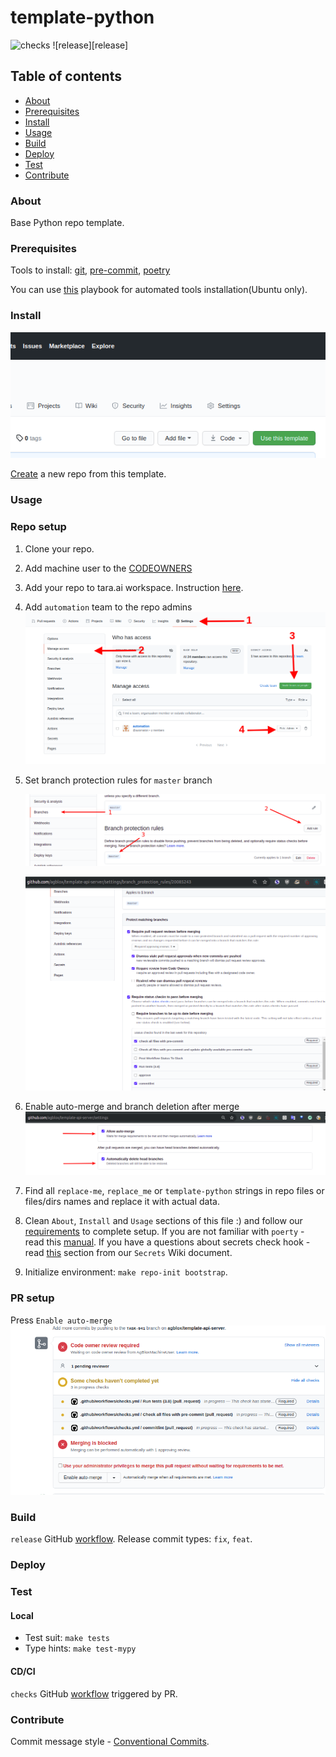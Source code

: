 # template-python
![checks][checks] ![release][release]

## Table of contents
* [About](#about)
* [Prerequisites](#prerequisites)
* [Install](#install)
* [Usage](#usage)
* [Build](#build)
* [Deploy](#deploy)
* [Test](#test)
* [Contribute](#contribute)

### About
Base Python repo template.

### Prerequisites
Tools to install: [git][g], [pre-commit][pk], [poetry][p]

You can use [this][a] playbook for automated tools installation(Ubuntu only).

### Install
![create](docs/template_btn.png)

[Create][1] a new repo from this template.

### Usage
### Repo setup
1. Clone your repo.
1. Add machine user to the [CODEOWNERS](.github/CODEOWNERS)
1. Add your repo to tara.ai workspace. Instruction [here][2].
1. Add `automation` team to the repo admins
   ![release](docs/auth_setup.png)
1. Set branch protection rules for `master` branch

   ![add_rule](docs/branches.png)

   ![set_master](docs/master.png)
1. Enable auto-merge and branch deletion after merge
   ![set_options](docs/options.png)
1. Find all `replace-me`, `replace_me` or `template-python` strings in repo files or files/dirs names and replace it with actual data.
1. Clean `About`, `Install` and `Usage` sections of this file :) and follow our [requirements][3] to complete setup. If you are not familiar with `poerty` - read this [manual][7]. If you have a questions about secrets check hook - read [this][8] section from our `Secrets` Wiki document.
1. Initialize environment: `make repo-init bootstrap`.

### PR setup
Press `Enable auto-merge`
   ![enable_auto_merge](docs/auto_merge_btn.png)

### Build
`release` GitHub [workflow](.github/workflows/release.yml). Release commit types: `fix`, `feat`.

### Deploy

### Test
#### Local
- Test suit: `make tests`
- Type hints: `make test-mypy`

#### CD/CI
`checks` GitHub [workflow](.github/workflows/checks.yml) triggered by PR.

### Contribute
Commit message style - [Conventional Commits][cc].

[g]: https://www.atlassian.com/git/tutorials/install-git
[pk]: https://pre-commit.com/#install
[p]: https://python-poetry.org/docs/#installation
[a]: https://github.com/IaroslavR/ansible-role-server-bootstrap
[cc]: https://www.conventionalcommits.org/en/v1.0.0/

[1]: https://docs.github.com/en/github/creating-cloning-and-archiving-repositories/creating-a-repository-from-a-template
[2]: https://docs.google.com/document/d/128c8Up40PFeZg2LaUkChC3hNv1139-VruFm_SC-ZJiU/edit#heading=h.jutu1mazqqgt
[3]: https://github.com/agblox/DiviAI-Information/wiki/Repos
[7]: https://python-poetry.org/docs/basic-usage
[8]: https://github.com/agblox/DiviAI-Information/wiki/Secrets#pre-commit-hook

[checks]: https://github.com/agblox/template-api-server/actions/workflows/checks.yml/badge.svg
[publish]: https://github.com/agblox/template-api-server/actions/workflows/publish.yml/badge.svg
